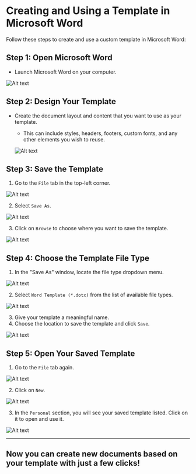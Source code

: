 # Creating and Using a Template in Microsoft Word

Follow these steps to create and use a custom template in Microsoft Word:

## Step 1: Open Microsoft Word
- Launch Microsoft Word on your computer.

![Alt text](./Ms%20Word.jpg)

## Step 2: Design Your Template
- Create the document layout and content that you want to use as your template. 
  - This can include styles, headers, footers, custom fonts, and any other elements you wish to reuse.

  ![Alt text](./Design%20Template.png)

## Step 3: Save the Template
1. Go to the `File` tab in the top-left corner.

![Alt text](./File.png)

2. Select `Save As`.

![Alt text](./Save%20as.png)

3. Click on `Browse` to choose where you want to save the template.

![Alt text](./Browse.png)

## Step 4: Choose the Template File Type
1. In the "Save As" window, locate the file type dropdown menu.

![Alt text](./File%20type.png)

2. Select `Word Template (*.dotx)` from the list of available file types.

![Alt text](./Word%20Template.png)

3. Give your template a meaningful name.
4. Choose the location to save the template and click `Save`.

![Alt text](./Save.png)

## Step 5: Open Your Saved Template
1. Go to the `File` tab again.

![Alt text](./File.png)

2. Click on `New`.

![Alt text](./New.png)

3. In the `Personal` section, you will see your saved template listed. Click on it to open and use it.

![Alt text](./Personal.png)

---
Now you can create new documents based on your template with just a few clicks!
---